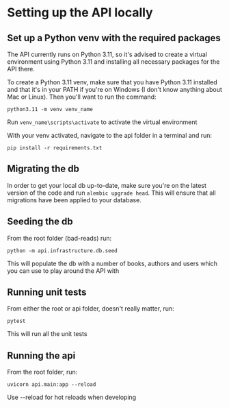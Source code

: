 # Setting up the API locally

## Set up a Python venv with the required packages

The API currently runs on Python 3.11, so it's advised to create a virtual environment using Python 3.11 and installing all necessary packages for the API there. 

To create a Python 3.11 venv, make sure that you have Python 3.11 installed and that it's in your PATH if you're on Windows (I don't know anything about Mac or Linux). Then you'll want to run the command:

`python3.11 -m venv venv_name`

Run `venv_name\scripts\activate` to activate the virtual environment

With your venv activated, navigate to the api folder in a terminal and run: 

`pip install -r requirements.txt`

## Migrating the db 

In order to get your local db up-to-date, make sure you're on the latest version of the code and run `alembic upgrade head`. This will ensure that all migrations have been applied to your database.

## Seeding the db 

From the root folder (bad-reads) run: 

`python -m api.infrastructure.db.seed`

This will populate the db with a number of books, authors and users which you can use to play around the API with

## Running unit tests 

From either the root or api folder, doesn't really matter, run:

`pytest`

This will run all the unit tests 

## Running the api 

From the root folder, run: 

`uvicorn api.main:app --reload`

Use --reload for hot reloads when developing
